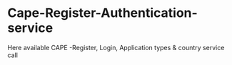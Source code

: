 # Cape-Register-Authentication-service
Here available CAPE -Register, Login, Application types &amp; country service call 
